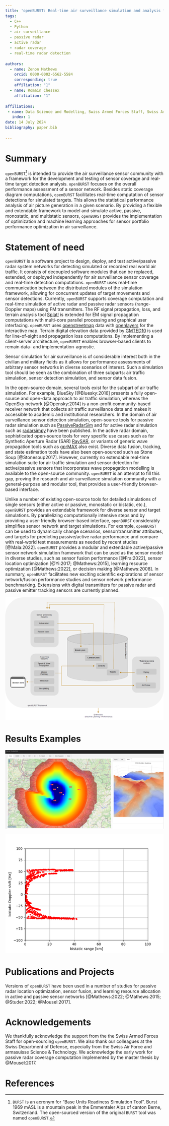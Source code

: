 ```yaml
---
title: 'openBURST: Real-time air surveillance simulation and analysis for active and passive sensors'
tags:
  - C++
  - Python
  - air surveillance
  - passive radar
  - active radar
  - radar coverage
  - real-time radar detection

authors:
  - name: Zenon Mathews
    orcid: 0000-0002-6562-5584
    corresponding: true 
    affiliation: "1" 
  - name: Romain Chessex 
    affiliation: "1"

affiliations:
 - name: Data Science and Modelling, Swiss Armed Forces Staff, Swiss Army, Switzerland
   index: 1
date: 14 July 2024
bibliography: paper.bib

---
```



# Summary

`openBURST`[^1] is intended to provide the air surveillance sensor community with a framework for the development and testing of sensor coverage and real-time target detection analysis. `openBURST` focuses on the overall performance assessment of a sensor network. Besides static coverage diagram computations, `openBURST` facilitates real-time computation of sensor detections for simulated targets. This allows the statistical performance analysis of air picture generation in a given scenario. By providing a flexible and extendable framework to model and simulate active, passive, monostatic, and multistatic sensors, `openBURST` provides the implementation of optimization and machine learning approaches for sensor portfolio performance optimization in air surveillance.

[^1]: `BURST` is an acronym for “Base Units Readiness Simulation Tool”. Burst 1969 mASL is a mountain peak in the Emmentaler Alps of canton Berne, Switzerland. The open-sourced version of the original `BURST` tool was named `openBURST`.

# Statement of need

`openBURST` is a software project to design, deploy, and test active/passive radar system networks for detecting simulated or recorded real world air traffic. It consists of decoupled software modules that can be replaced, extended, or deployed independently for air surveillance sensor coverage and real-time detection computations. `openBURST` uses real-time communication between the distributed modules of the simulation framework, allowing for concurrent updates of target movements and sensor detections. Currently, `openBURST` supports coverage computation and real-time simulation of active radar and passive radar sensors (range-Doppler maps) using FM transmitters. The RF signal propagation, loss, and terrain analysis tool [Splat!](https://www.qsl.net/kd2bd/splat.html) is extended for EM signal propagation computations with multi-core parallel processing and graphical user interfacing. `openBURST` uses [openstreetmap](https://openstreetmap.org) data with [openlayers](https://openlayers.org) for the interactive map. Terrain digital elevation data provided by [GMTED10](https://www.usgs.gov/coastal-changes-and-impacts/gmted2010) is used for line-of-sight and propagation loss computations. By implementing a client-server architecture, `openBURST` enables browser-based clients to remain data- and implementation-agnostic. 

Sensor simulation for air surveillance is of considerable interest both in the civilian and military fields as it allows for performance assessments of arbitrary sensor networks in diverse scenarios of interest. Such a simulation tool should be seen as the combination of three subparts: air traffic simulation, sensor detection simulation, and sensor data fusion. 

In the open-source domain, several tools exist for the subpart of air traffic simulation. For example, BlueSky [@Bluesky:2016] presents a fully open-source and open-data approach to air traffic simulation, whereas the
OpenSky network [@Opensky:2014] is a non-profit community-based receiver network that collects air traffic surveillance data and makes it accessible to academic and institutional researchers. In the domain of air surveillance sensor detection simulation, open-source tools for passive radar simulation such as [PassiveRadarSim](https://github.com/bradleeharr/PassiveRadarSim) and for active radar simulation such as [radarsimpy](https://github.com/radarsimx/radarsimpy) have been published. In the active radar domain, sophisticated open-source tools for very specific use cases such as for Synthetic Aperture Radar (SAR) [RaySAR](https://github.com/StefanJAuer/RaySAR), or variants of generic wave propagation tools such as [gprMAX](https://github.com/gprMax/gprMax) also exist. Diverse data fusion, tracking, and state estimation tools have also been open-sourced such as Stone Soup [@Stonesoup2017]. However, currently no extendable real-time simulation suite for air traffic simulation and sensor detection for active/passive sensors that incorporates wave propagation modelling is available to the open-source community. `openBURST` is an attempt to fill this gap, proving the research and air surveillance simulation community with a general-purpose and modular tool, that provides a user-friendly browser-based interface. 

Unlike a number of existing open-source tools for detailed simulations of single sensors (either active or passive, monostatic or bistatic, etc.), `openBURST` provides an extendable framework for diverse sensor and target simulations. By parallelizing computationally intensive steps and by providing a user-friendly browser-based interface, `openBURST` considerably simplifies sensor network and target simulations. For example, `openBURST` can be used to dynamically change scenarios, sensor/transmitter attributes, and targets for predicting passive/active radar performance and compare with real-world test measurements as needed by recent studies [@Mala:2022]. `openBURST` provides a modular and extendable active/passive sensor network simulation framework that can be used as the sensor model in diverse studies, such as sensor fusion performance [@Fra:2022], sensor location optimization [@Yi:2017; @Mathews:2015], learning resource optimization [@Mathews:2022], or decision making [@Mathews:2008]. In summary, `openBURST` facilitates new exciting scientific explorations of sensor network/fusion performance studies and sensor network performance benchmarking. Extensions with digital transmitters for passive radar and passive emitter tracking sensors are currently planned.

![openBURST framework with its component modules and real-time database.](./openburst_architecture.png)

# Results Examples

![Example of passive radar coverage computation. Left: with numbered receivers and transmitters of opportunity, right: terrain backdrop of the sensor position.](./openburst_pcl.png)


![Example of passive radar real-time range-Doppler detections for a given target scenario of a closely flying formation of aerial vehicles.](./range_doppler_openburst_pcl.png)


# Publications and Projects

Versions of `openBURST` have been used in a number of studies for passive radar location optimization, sensor fusion, and learning resource allocation in active and passive sensor networks [@Mathews:2022; @Mathews:2015; @Studer:2022; @Mousel:2017]. 


# Acknowledgements

We thankfully acknowledge the support from the the Swiss Armed Forces Staff for open-sourcing `openBURST`. We also thank our colleagues at the Swiss Department of Defense, especially from the Swiss Air Force and  armasuisse Science & Technology. We acknowledge the early work for passive radar coverage computation implemented by the master thesis by @Mousel:2017.

# References
